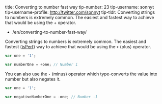 title: Converting to number fast way
tip-number: 23
tip-username: sonnyt
tip-username-profile: http://twitter.com/sonnyt
tip-tldr: Converting strings to numbers is extremely common. The easiest and fastest way to achieve that would be using the + operator.

-   /en/converting-to-number-fast-way/

Converting strings to numbers is extremely common. The easiest and fastest ([jsPerf](https://jsperf.com/number-vs-parseint-vs-plus/29)) way to achieve that would be using the `+` (plus) operator.

```js
var one = '1';

var numberOne = +one; // Number 1
```

You can also use the `-` (minus) operator which type-converts the value into number but also negates it.

```js
var one = '1';

var negativeNumberOne = -one; // Number -1
```
